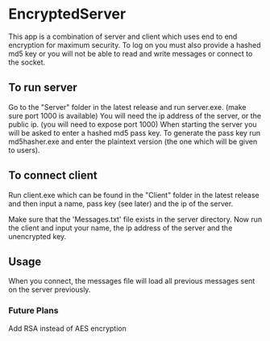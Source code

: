 # EncryptedServer
This app is a combination of server and client which uses end to end encryption for maximum security.
To log on you must also provide a hashed md5 key or you will not be able to read and write messages or connect to the socket.
## To run server
Go to the "Server" folder in the latest release and run server.exe. (make sure port 1000 is available)
You will need the ip address of the server, or the public ip.
(you will need to expose port 1000)
When starting the server you will be asked to enter a hashed md5 pass key. To generate the pass key run md5hasher.exe and
enter the plaintext version (the one which will be given to users).
## To connect client
Run client.exe which can be found in the "Client" folder in the latest release and then input a name, pass key (see later) and the ip of the server.


Make sure that the 'Messages.txt' file exists in the server directory.
Now run the client and input your name, the ip address of the server and the unencrypted key.
## Usage
When you connect, the messages file will load all previous messages sent on the server previously.

### Future Plans
Add RSA instead of AES encryption
